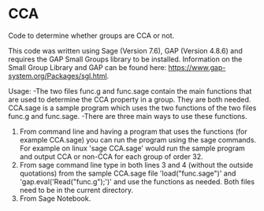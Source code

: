 # CCA
Code to determine whether groups are CCA or not.

This code was written using Sage (Version 7.6), GAP (Version 4.8.6) and requires the GAP Small Groups library to be installed. Information on the Small Group Library and GAP can be found here: https://www.gap-system.org/Packages/sgl.html.

Usage:
-The two files func.g and func.sage contain the main functions that are used to determine the CCA property in a group. They are both needed. CCA.sage is a sample program which uses the two functions of the two files func.g and func.sage.
-There are three main ways to use these functions.
  1) From command line and having a program that uses the functions (for example CCA.sage) you can run the program using the sage commands. For example on linux 'sage CCA.sage' would run the sample program and output CCA or non-CCA for each group of order 32.
  2) From sage command line type in both lines 3 and 4 (without the outside quotations) from the sample CCA.sage file 'load("func.sage")' and 'gap.eval('Read("func.g");')' and use the functions as needed. Both files need to be in the current directory.
  3) From Sage Notebook.
